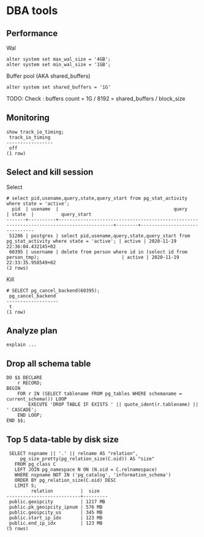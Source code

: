 # DBA tools

## Performance
Wal
```
alter system set max_wal_size = '4GB';
alter system set min_wal_size = '1GB';
```
Buffer pool (AKA shared_buffers)
```
alter system set shared_buffers = '1G'
```
TODO: Check : buffers count = 1G / 8192 = shared_buffers / block_size

## Monitoring
```
show track_io_timing;
 track_io_timing 
-----------------
 off
(1 row)

```


## Select and kill session

Select
```
# select pid,usename,query,state,query_start from pg_stat_activity where state = 'active';
  pid  | usename  |                                          query                                           | state  |          query_start          
-------+----------+------------------------------------------------------------------------------------------+--------+-------------------------------
 51206 | postgres | select pid,usename,query,state,query_start from pg_stat_activity where state = 'active'; | active | 2020-11-19 22:36:04.432145+02
 60395 | username | delete from person where id in (select id from person_tmp);                              | active | 2020-11-19 22:33:35.958549+02
(2 rows)
```
Kill
```
# SELECT pg_cancel_backend(60395);
 pg_cancel_backend 
-------------------
 t
(1 row)

```

## Analyze plan

```
explain ...
```

## Drop all schema table

```
DO $$ DECLARE
    r RECORD;
BEGIN
    FOR r IN (SELECT tablename FROM pg_tables WHERE schemaname = current_schema()) LOOP
        EXECUTE 'DROP TABLE IF EXISTS ' || quote_ident(r.tablename) || ' CASCADE';
    END LOOP;
END $$;
```

## Top 5 data-table by disk size
```
 SELECT nspname || '.' || relname AS "relation",
     pg_size_pretty(pg_relation_size(C.oid)) AS "size"
   FROM pg_class C
   LEFT JOIN pg_namespace N ON (N.oid = C.relnamespace)
   WHERE nspname NOT IN ('pg_catalog', 'information_schema')
   ORDER BY pg_relation_size(C.oid) DESC
   LIMIT 5;
         relation          |  size   
---------------------------+---------
 public.geoipcity          | 1217 MB
 public.pk_geoipcity_ipnum | 576 MB
 public.geoipcity_us       | 345 MB
 public.start_ip_idx       | 123 MB
 public.end_ip_idx         | 123 MB
(5 rows)

```

